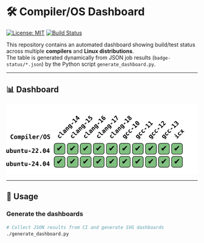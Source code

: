 # 🛠️ Compiler/OS Dashboard

[![License: MIT](https://img.shields.io/badge/License-MIT-green.svg)](LICENSE)
[![Build Status](https://img.shields.io/github/actions/workflow/status/<your-org>/<your-repo>/ci.yml?branch=master)](https://github.com/<your-org>/<your-repo>/actions)

This repository contains an automated dashboard showing build/test status across multiple **compilers** and **Linux distributions**.  
The table is generated dynamically from JSON job results (`badge-status/*.json`) by the Python script `generate_dashboard.py`.

---

## 📊 Dashboard

<picture>
  <source media="(prefers-color-scheme: dark)" srcset="dashboard-dark.svg">
  <source media="(prefers-color-scheme: light)" srcset="dashboard-light.svg">
  <img alt="Compiler/OS Matrix" src="dashboard-light.svg">
</picture>

---

## 🚀 Usage

### Generate the dashboards

```bash
# Collect JSON results from CI and generate SVG dashboards
./generate_dashboard.py
